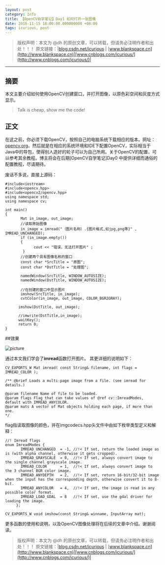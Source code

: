 ```yaml
---
layout: post
category: Info
title: 【OpenCV自学笔记】Day1 如何打开一张图像
date: 2016-11-15 18:00:00.000000000 +08:00
tags: icurious, post
---
```


>版权声明：本文为 @dh
的原创文章，可以转载，但请务必注明作者和出处！！！
原文链接：|[blog.csdn.net/icurious](http://blog.csdn.net/icurious) | [www.blankspace.cn](http://www.blankspace.cn)|[www.cnblogs.com/icurious/](http://www.cnblogs.com/icurious/)|

---

## 摘要
本文主要介绍如何使用OpenCV创建窗口，并打开图像，以原色彩空间和灰度方式显示。
>Talk is cheap, show me the code!


## 正文
在这之前，你必须下载OpenCV，按照自己的电脑系统下载相应的版本。网址：[opencv.org](http://opencv.org)。然后就是在相应的系统环境和IDE下配置OpenCV，实际相当于Java中的导包，使得别人造好的轮子可以为自己所用。关于OpenCV的配置，可以参考其余教程。博主将会在后期[OpenCV自学笔记]Day0 中提供详细而通俗的配置教程，尽请期待。


废话不多说，直接上源码：



```
#include<iostream>
#include<opencv.hpp>
#include<opencv2/opencv.hpp>
using namespace std;
using namespace cv;

int main()
{
       Mat in_image, out_image;
       //读取原始图像
       in_image = imread("｛图片名称｝.{图片格式,如jpg,png等}" , IMREAD_UNCHANGED);
       if (in_image.empty())
       {
             cout << "错误，无法打开图片" ;
        }
       //创建两个具有图像名称的窗口
       const char *SrcTitle = "原图";
       const char *DstTitle = "处理图";

       namedWindow(SrcTitle, WINDOW_AUTOSIZE);
       namedWindow(DstTitle, WINDOW_AUTOSIZE);

       //在创建的窗口中显示图片
       imshow(SrcTitle, in_image);
       cvtColor(in_image, out_image, COLOR_BGR2GRAY);

      imshow(DstTitle, out_image);

      //imwrite(DstTitle,in_image);
      waitKey();
      return 0;
}
```

##效果

![picture](http://img.blog.csdn.net/20161112211120389) 


通过本文我们学会了**imread**函数打开图片。
其更详细的说明如下：

```
CV_EXPORTS_W Mat imread( const String& filename, int flags = IMREAD_COLOR );

/** @brief Loads a multi-page image from a file. (see imread for details.)

@param filename Name of file to be loaded.
@param flags Flag that can take values of @ref cv::ImreadModes, default with IMREAD_ANYCOLOR.
@param mats A vector of Mat objects holding each page, if more than one.
*/
```

flag指读取图像的颜色，并在imgcodecs.hpp头文件中由如下枚举类型定义和解释：

```
//! Imread flags
enum ImreadModes {
       IMREAD_UNCHANGED  = -1, //!< If set, return the loaded image as is (with alpha channel, otherwise it gets cropped).
       IMREAD_GRAYSCALE  = 0,  //!< If set, always convert image to the single channel grayscale image.
       IMREAD_COLOR      = 1,  //!< If set, always convert image to the 3 channel BGR color image.
       IMREAD_ANYDEPTH   = 2,  //!< If set, return 16-bit/32-bit image when the input has the corresponding depth, otherwise convert it to 8-bit.
       IMREAD_ANYCOLOR   = 4,  //!< If set, the image is read in any possible color format.
       IMREAD_LOAD_GDAL  = 8   //!< If set, use the gdal driver for loading the image.
     };

CV_EXPORTS_W void imshow(const String& winname, InputArray mat);

```

更多函数的使用和说明，以及OpenCV图像处理将在后续的文章中介绍。谢谢阅读。


>版权声明：本文为 @dh
的原创文章，可以转载，但请务必注明作者和出处！！！
原文链接：|[blog.csdn.net/icurious](http://blog.csdn.net/icurious) | [www.blankspace.cn](http://www.blankspace.cn)|[www.cnblogs.com/icurious/](http://www.cnblogs.com/icurious/)|

